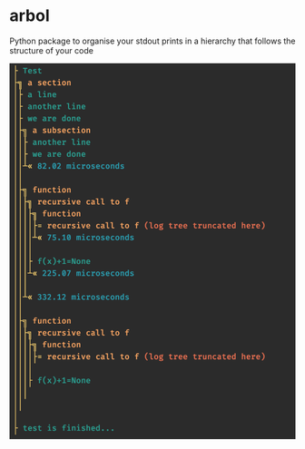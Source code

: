 # arbol
Python package to organise your stdout prints in a hierarchy that follows the structure of your code

![example](example.png)

